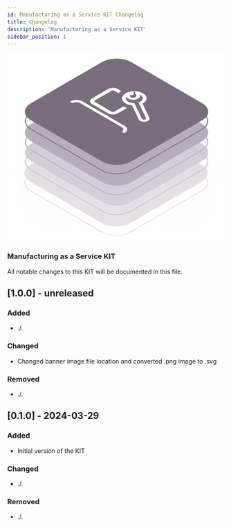 ```yaml
---
id: Manufacturing as a Service KIT Changelog
title: Changelog
description: 'Manufacturing as a Service KIT'
sidebar_position: 1
---
```


![Maas kit banner](/img/kit-icons/manufacturing-kit-icon.svg)

### Manufacturing as a Service KIT

All notable changes to this KIT will be documented in this file.

## [1.0.0] - unreleased

### Added

- ./.

### Changed

- Changed banner image file location and converted .png image to .svg

### Removed

- ./.

## [0.1.0] - 2024-03-29

### Added

- Initial version of the KIT

### Changed

- ./.

### Removed

- ./.
